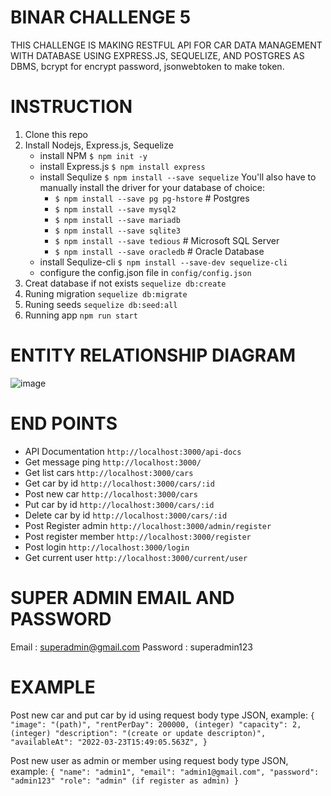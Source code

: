 # BINAR CHALLENGE 5

THIS CHALLENGE IS MAKING RESTFUL API FOR CAR DATA MANAGEMENT WITH DATABASE USING EXPRESS.JS, SEQUELIZE, AND POSTGRES AS DBMS, bcrypt for encrypt password, jsonwebtoken to make token.

# INSTRUCTION

1. Clone this repo
2. Install Nodejs, Express.js, Sequelize
   - install NPM `$ npm init -y`
   - install Express.js `$ npm install express`
   - install Sequlize `$ npm install --save sequelize`
     You'll also have to manually install the driver for your database of choice:
     - `$ npm install --save pg pg-hstore` # Postgres
     - `$ npm install --save mysql2`
     - `$ npm install --save mariadb`
     - `$ npm install --save sqlite3`
     - `$ npm install --save tedious` # Microsoft SQL Server
     - `$ npm install --save oracledb` # Oracle Database
   - install Sequlize-cli `$ npm install --save-dev sequelize-cli`
   - configure the config.json file in `config/config.json`
3. Creat database if not exists
   `sequelize db:create`
4. Runing migration
   `sequelize db:migrate`
5. Runing seeds
   `sequelize db:seed:all`
6. Running app
   `npm run start`

# ENTITY RELATIONSHIP DIAGRAM

![image](https://github.com/mulyatma/BINAR/assets/100142273/b41118db-7a40-423c-b5ea-92a734af9c6f)


# END POINTS

- API Documentation `http://localhost:3000/api-docs`
- Get message ping `http://localhost:3000/`
- Get list cars `http://localhost:3000/cars`
- Get car by id `http://localhost:3000/cars/:id`
- Post new car `http://localhost:3000/cars`
- Put car by id `http://localhost:3000/cars/:id`
- Delete car by id `http://localhost:3000/cars/:id`
- Post Register admin `http://localhost:3000/admin/register`
- Post register member `http://localhost:3000/register`
- Post login `http://localhost:3000/login`
- Get current user `http://localhost:3000/current/user`

# SUPER ADMIN EMAIL AND PASSWORD

Email : superadmin@gmail.com
Password : superadmin123

# EXAMPLE

Post new car and put car by id using request body type JSON, example:
`{
  "image": "(path)",
  "rentPerDay": 200000, (integer)
  "capacity": 2, (integer)
  "description": "(create or update descripton)",
  "availableAt": "2022-03-23T15:49:05.563Z",
}`

Post new user as admin or member using request body type JSON, example:
`{
   "name": "admin1",
   "email": "admin1@gmail.com",
   "password": "admin123"
   "role": "admin" (if register as admin)
}`
